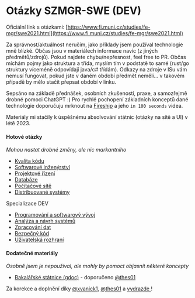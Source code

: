 # Otázky SZMGR-SWE (DEV)

Oficiální link s otázkami: [https://www.fi.muni.cz/studies/fe-mgr/swe2021.html](https://www.fi.muni.cz/studies/fe-mgr/swe2021.html)

Za správnost/aktuálnost neručím, jako příklady jsem používal technologie mně blízké. Občas jsou v materiálech informace navíc (z jiných předmětů/zdrojů). Pokud najdete chybu/nepřesnost, feel free to PR. Občas míchám pojmy jako struktura a třída, myslím tím v podstatě to samé (rust/go struktury víceméně odpovídají java/c# třídám). Odkazy na zdroje v ISu vám nemusí fungovat, pokud jste v daném období předmět neměli... v takovém případě by mělo stačit přepsat období v linku.

Sepsáno na základě přednášek, osobních zkušeností, praxe, a samozřejmě drobné pomoci ChatGPT :) Pro rychlé pochopení základních konceptů dané technologie doporučuju mrknout na [Fireship](https://www.youtube.com/@Fireship) a jeho `in 100 seconds` videa.

Materiály mi stačily k úspěšnému absolvování státnic (otázky na sítě a UI) v létě 2023.

#### Hotové otázky

*Mohou nastat drobné změny, ale nic markantního*

- [Kvalita kódu](1_kvalita_kodu.md)
- [Softwarové inženýrství](2_softwarove_inzenyrstvi.md)
- [Projektové řízení](3_projektove_rizeni.md)
- [Databáze](4_databaze.md)
- [Počítačové sítě](5_pocitacove_site.md)
- [Distribuované systémy](6_distribuovane_systemy.md)

Specializace DEV
- [Programování a softwarový vývoj](dev_1_programovani_a_softwarovy_vyvoj.md)
- [Analýza a návrh systémů](dev_2_analyza_a_navrh.md)
- [Zpracování dat](dev_3_zpracovani_dat.md)
- [Bezpečný kód](dev_4_bezpecny_kod.md)
- [Uživatelská rozhraní](dev_5_uzivatelska_rozhrani.md)

#### Dodatečné materiály 

*Osobně jsem je nepoužíval, ale mohly by pomoct objasnit některé koncepty*

- [Bakalářské státnice (gdoc)](https://drive.google.com/drive/u/0/folders/0Bzy-o_Kqmve_dkY1aW15WVVrYU0?resourcekey=0-IJZwAUN1lTX_XIo6przyUQ) - doporučeno [@thes01](https://github.com/thes01)


Za korekce a doplnění díky [@xvanick1](https://github.com/xvanick1), [@thes01](https://github.com/thes01) a [vydrazde
](https://github.com/vydrazde)!
